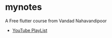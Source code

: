 # mynotes

A Free flutter course from Vandad Nahavandipoor

- [YouTube PlayList](https://www.youtube.com/playlist?list=PL6yRaaP0WPkVtoeNIGqILtRAgd3h2CNpT)
